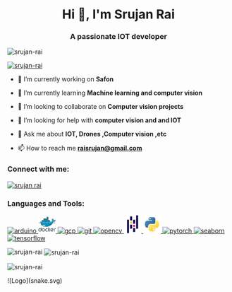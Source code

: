 <h1 align="center">Hi 👋, I'm Srujan Rai</h1>
<h3 align="center">A passionate IOT developer</h3>

<p align="left"> <img src="https://komarev.com/ghpvc/?username=srujan-rai&label=Profile%20views&color=0e75b6&style=flat" alt="srujan-rai" /> </p>

<p align="left"> <a href="https://github.com/ryo-ma/github-profile-trophy"><img src="https://github-profile-trophy.vercel.app/?username=srujan-rai" alt="srujan-rai" /></a> </p>

- 🔭 I’m currently working on **Safon**

- 🌱 I’m currently learning **Machine learning and computer vision**

- 👯 I’m looking to collaborate on **Computer vision projects**

- 🤝 I’m looking for help with **computer vision and and IOT**

- 💬 Ask me about **IOT, Drones ,Computer vision ,etc**

- 📫 How to reach me **raisrujan@gmail.com**



<h3 align="left">Connect with me:</h3>
<p align="left">
<a href="https://linkedin.com/in/srujan rai" target="blank"><img align="center" src="https://raw.githubusercontent.com/rahuldkjain/github-profile-readme-generator/master/src/images/icons/Social/linked-in-alt.svg" alt="srujan rai" height="30" width="40" /></a>
</p>

<h3 align="left">Languages and Tools:</h3>
<p align="left"> <a href="https://www.arduino.cc/" target="_blank" rel="noreferrer"> <img src="https://cdn.worldvectorlogo.com/logos/arduino-1.svg" alt="arduino" width="40" height="40"/> </a> <a href="https://www.docker.com/" target="_blank" rel="noreferrer"> <img src="https://raw.githubusercontent.com/devicons/devicon/master/icons/docker/docker-original-wordmark.svg" alt="docker" width="40" height="40"/> </a> <a href="https://cloud.google.com" target="_blank" rel="noreferrer"> <img src="https://www.vectorlogo.zone/logos/google_cloud/google_cloud-icon.svg" alt="gcp" width="40" height="40"/> </a> <a href="https://git-scm.com/" target="_blank" rel="noreferrer"> <img src="https://www.vectorlogo.zone/logos/git-scm/git-scm-icon.svg" alt="git" width="40" height="40"/> </a> <a href="https://opencv.org/" target="_blank" rel="noreferrer"> <img src="https://www.vectorlogo.zone/logos/opencv/opencv-icon.svg" alt="opencv" width="40" height="40"/> </a> <a href="https://pandas.pydata.org/" target="_blank" rel="noreferrer"> <img src="https://raw.githubusercontent.com/devicons/devicon/2ae2a900d2f041da66e950e4d48052658d850630/icons/pandas/pandas-original.svg" alt="pandas" width="40" height="40"/> </a> <a href="https://www.python.org" target="_blank" rel="noreferrer"> <img src="https://raw.githubusercontent.com/devicons/devicon/master/icons/python/python-original.svg" alt="python" width="40" height="40"/> </a> <a href="https://pytorch.org/" target="_blank" rel="noreferrer"> <img src="https://www.vectorlogo.zone/logos/pytorch/pytorch-icon.svg" alt="pytorch" width="40" height="40"/> </a> <a href="https://seaborn.pydata.org/" target="_blank" rel="noreferrer"> <img src="https://seaborn.pydata.org/_images/logo-mark-lightbg.svg" alt="seaborn" width="40" height="40"/> </a> <a href="https://www.tensorflow.org" target="_blank" rel="noreferrer"> <img src="https://www.vectorlogo.zone/logos/tensorflow/tensorflow-icon.svg" alt="tensorflow" width="40" height="40"/> </a> </p>

<p><img align="left" src="https://github-readme-stats.vercel.app/api/top-langs?username=srujan-rai&show_icons=true&locale=en&layout=compact" alt="srujan-rai" /></p>

<p>&nbsp;<img align="center" src="https://github-readme-stats.vercel.app/api?username=srujan-rai&show_icons=true&locale=en" alt="srujan-rai" /></p>

<p><img align="center" src="https://github-readme-streak-stats.herokuapp.com/?user=srujan-rai&" alt="srujan-rai" /></p>
![Logo](snake.svg)
